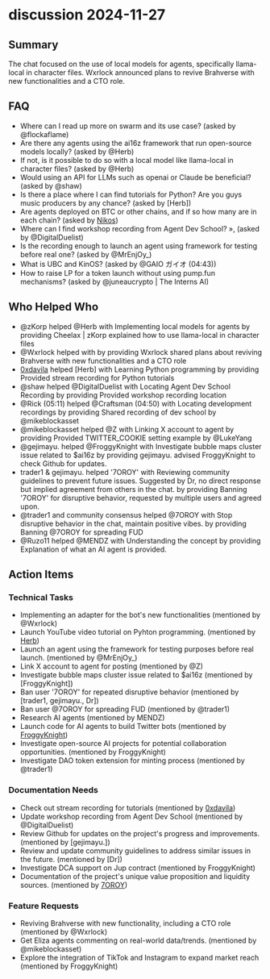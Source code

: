 # discussion 2024-11-27

## Summary

The chat focused on the use of local models for agents, specifically llama-local in character files. Wxrlock announced plans to revive Brahverse with new functionalities and a CTO role.

## FAQ

- Where can I read up more on swarm and its use case? (asked by @flockaflame)
- Are there any agents using the ai16z framework that run open-source models locally? (asked by @Herb)
- If not, is it possible to do so with a local model like llama-local in character files? (asked by @Herb)
- Would using an API for LLMs such as openai or Claude be beneficial? (asked by @shaw)
- Is there a place where I can find tutorials for Python? Are you guys music producers by any chance? (asked by [Herb])
- Are agents deployed on BTC or other chains, and if so how many are in each chain? (asked by [Nikos](01:56))
- Where can I find workshop recording from Agent Dev School? », (asked by @DigitalDuelist)
- Is the recording enough to launch an agent using framework for testing before real one? (asked by @MrEnjOy\_)
- What is UBC and KinOS? (asked by @GAIO ガイオ (04:43))
- How to raise LP for a token launch without using pump.fun mechanisms? (asked by @juneaucrypto | The Interns AI)

## Who Helped Who

- @zKorp helped @Herb with Implementing local models for agents by providing Cheelax | zKorp explained how to use llama-local in character files
- @Wxrlock helped with by providing Wxrlock shared plans about reviving Brahverse with new functionalities and a CTO role
- [0xdavila](01:30) helped [Herb] with Learning Python programming by providing Provided stream recording for Python tutorials
- @shaw helped @DigitalDuelist with Locating Agent Dev School Recording by providing Provided workshop recording location
- @Rick (05:11) helped @Craftsman (04:50) with Locating development recordings by providing Shared recording of dev school by @mikeblockasset
- @mikeblockasset helped @Z with Linking X account to agent by providing Provided TWITTER_COOKIE setting example by @LukeYang
- @gejimayu. helped @FroggyKnight with Investigate bubble maps cluster issue related to $ai16z by providing gejimayu. advised FroggyKnight to check Github for updates.
- trader1 & gejimayu. helped '7OROY' with Reviewing community guidelines to prevent future issues. Suggested by Dr, no direct response but implied agreement from others in the chat. by providing Banning '7OROY' for disruptive behavior, requested by multiple users and agreed upon.
- @trader1 and community consensus helped @7OROY with Stop disruptive behavior in the chat, maintain positive vibes. by providing Banning @7OROY for spreading FUD
- @Ruzo11 helped @MENDZ with Understanding the concept by providing Explanation of what an AI agent is provided.

## Action Items

### Technical Tasks

- Implementing an adapter for the bot's new functionalities (mentioned by @Wxrlock)
- Launch YouTube video tutorial on Pyhton programming. (mentioned by [Herb](01:33))
- Launch an agent using the framework for testing purposes before real launch. (mentioned by @MrEnjOy\_)
- Link X account to agent for posting (mentioned by @Z)
- Investigate bubble maps cluster issue related to $ai16z (mentioned by [FroggyKnight])
- Ban user '7OROY' for repeated disruptive behavior (mentioned by [trader1, gejimayu., Dr])
- Ban user @7OROY for spreading FUD (mentioned by @trader1)
- Research AI agents (mentioned by MENDZ)
- Launch code for AI agents to build Twitter bots (mentioned by [FroggyKnight](06:32))
- Investigate open-source AI projects for potential collaboration opportunities. (mentioned by FroggyKnight)
- Investigate DAO token extension for minting process (mentioned by @trader1)

### Documentation Needs

- Check out stream recording for tutorials (mentioned by [0xdavila](01:30))
- Update workshop recording from Agent Dev School (mentioned by @DigitalDuelist)
- Review Github for updates on the project's progress and improvements. (mentioned by [gejimayu.])
- Review and update community guidelines to address similar issues in the future. (mentioned by [Dr])
- Investigate DCA support on Jup contract (mentioned by FroggyKnight)
- Documentation of the project's unique value proposition and liquidity sources. (mentioned by [7OROY](06:34))

### Feature Requests

- Reviving Brahverse with new functionality, including a CTO role (mentioned by @Wxrlock)
- Get Eliza agents commenting on real-world data/trends. (mentioned by @mikeblockasset)
- Explore the integration of TikTok and Instagram to expand market reach (mentioned by FroggyKnight)
